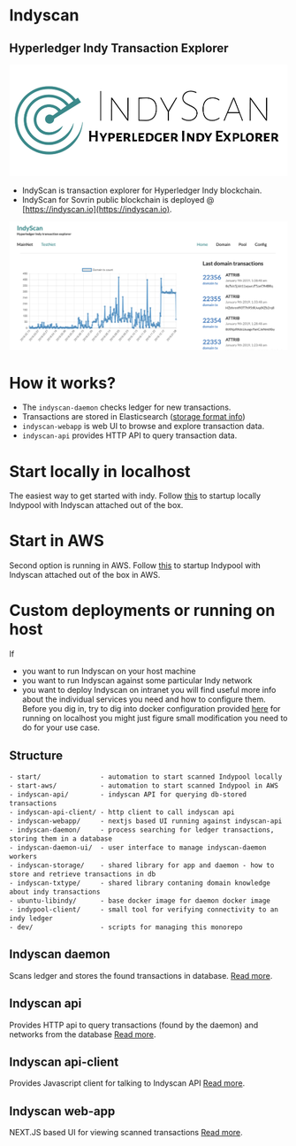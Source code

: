 # Indyscan
## Hyperledger Indy Transaction Explorer
![](indyscan-webapp/static/indyscan-logo.png)

- IndyScan is transaction explorer for Hyperledger Indy blockchain.
- IndyScan for Sovrin public blockchain is deployed @ [https://indyscan.io](https://indyscan.io).

![](docs/indyscan.png)

# How it works?
- The `indyscan-daemon` checks ledger for new transactions.
- Transactions are stored in Elasticsearch ([storage format info](./indyscan-storage/readme.md))
- `indyscan-webapp` is web UI to browse and explore transaction data.
- `indyscan-api` provides HTTP API to query transaction data.

# Start locally in localhost
The easiest way to get started with indy. Follow [this](start) to startup locally Indypool with Indyscan
attached out of the box.  

# Start in AWS
Second option is running in AWS. Follow [this](start-aws) to startup Indypool with Indyscan
attached out of the box in AWS.

# Custom deployments or running on host
If
- you want to run Indyscan on your host machine
- you want to run Indyscan against some particular Indy network
- you want to deploy Indyscan on intranet
you will find useful more info about the individual services you need and how to configure them.
Before you dig in, try to dig into docker configuration provided [here](start) for running on localhost 
 you might just figure small modification you need to do for your use case. 

## Structure
```
- start/               - automation to start scanned Indypool locally
- start-aws/           - automation to start scanned Indypool in AWS
- indyscan-api/        - indyscan API for querying db-stored transactions
- indyscan-api-client/ - http client to call indyscan api
- indyscan-webapp/     - nextjs based UI running against indyscan-api 
- indyscan-daemon/     - process searching for ledger transactions, storing them in a database
- indyscan-daemon-ui/  - user interface to manage indyscan-daemon workers 
- indyscan-storage/    - shared library for app and daemon - how to store and retrieve transactions in db
- indyscan-txtype/     - shared library contaning domain knowledge about indy transactions
- ubuntu-libindy/      - base docker image for daemon docker image
- indypool-client/     - small tool for verifying connectivity to an indy ledger
- dev/                 - scripts for managing this monorepo
```

## Indyscan daemon
Scans ledger and stores the found transactions in database. [Read more](indyscan-daemon).

## Indyscan api
Provides HTTP api to query transactions (found by the daemon) and networks from the database [Read more](indyscan-api).

## Indyscan api-client
Provides Javascript client for talking to Indyscan API [Read more](indyscan-api-client).

## Indyscan web-app
NEXT.JS based UI for viewing scanned transactions [Read more](indyscan-webapp).
